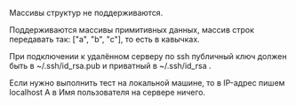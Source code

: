 Массивы структур не поддерживаются.

Поддерживаются массивы примитивных данных, массив строк передавать так:
["a", "b", "c"], то есть в кавычках.

При подключении к удалённом серверу по ssh публичный ключ должен быть в 
~/.ssh/id_rsa.pub и приватный в ~/.ssh/id_rsa .

Если нужно выполнить тест на локальной машине, то в IP-адрес пишем localhost
А в Имя пользователя на сервере ничего.
